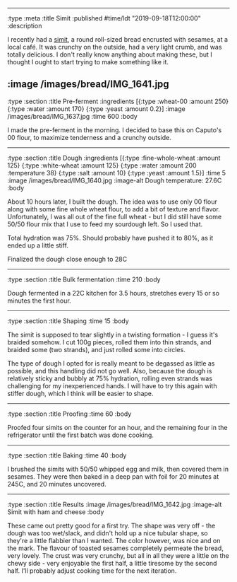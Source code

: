 --------------------------------------------------------------------------------
:type :meta
:title Simit
:published #time/ldt "2019-09-18T12:00:00"
:description

I recently had a [simit](https://en.wikipedia.org/wiki/Simit), a round
roll-sized bread encrusted with sesames, at a local café. It was crunchy on the
outside, had a very light crumb, and was totally delicious. I don't really know
anything about making these, but I thought I ought to start trying to make
something like it.

:image /images/bread/IMG_1641.jpg
--------------------------------------------------------------------------------
:type :section
:title Pre-ferment
:ingredients
[{:type :wheat-00 :amount 250}
 {:type :water :amount 170}
 {:type :yeast :amount 0.2}]
:image /images/bread/IMG_1637.jpg
:time 600
:body

I made the pre-ferment in the morning. I decided to base this on Caputo's 00
flour, to maximize tenderness and a crunchy outside.

--------------------------------------------------------------------------------
:type :section
:title Dough
:ingredients
[{:type :fine-whole-wheat :amount 125}
 {:type :white-wheat :amount 125}
 {:type :water :amount 200 :temperature 38}
 {:type :salt :amount 10}
 {:type :yeast :amount 1.5}]
:time 5
:image /images/bread/IMG_1640.jpg
:image-alt Dough temperature: 27.6C
:body

About 10 hours later, I built the dough. The idea was to use only 00 flour along
with some fine whole wheat flour, to add a bit of texture and flavor.
Unfortunately, I was all out of the fine full wheat - but I did still have some
50/50 flour mix that I use to feed my sourdough left. So I used that.

Total hydration was 75%. Should probably have pushed it to 80%, as it ended up a
little stiff.

Finalized the dough close enough to 28C

--------------------------------------------------------------------------------
:type :section
:title Bulk fermentation
:time 210
:body

Dough fermented in a 22C kitchen for 3.5 hours, stretches every 15 or so
minutes the first hour.

--------------------------------------------------------------------------------
:type :section
:title Shaping
:time 15
:body

The simit is supposed to tear slightly in a twisting formation - I guess it's
braided somehow. I cut 100g pieces, rolled them into thin strands, and braided
some (two strands), and just rolled some into circles.

The type of dough I opted for is really meant to be degassed as little as
possible, and this handling did not go well. Also, because the dough is
relatively sticky and bubbly at 75% hydration, rolling even strands was
challenging for my inexperienced hands. I will have to try this again with
stiffer dough, which I think will be easier to shape.

--------------------------------------------------------------------------------
:type :section
:title Proofing
:time 60
:body

Proofed four simits on the counter for an hour, and the remaining four in the
refrigerator until the first batch was done cooking.

--------------------------------------------------------------------------------
:type :section
:title Baking
:time 40
:body

I brushed the simits with 50/50 whipped egg and milk, then covered them in
sesames. They were then baked in a deep pan with foil for 20 minutes at 245C,
and 20 minutes uncovered.

--------------------------------------------------------------------------------
:type :section
:title Results
:image /images/bread/IMG_1642.jpg
:image-alt Simit with ham and cheese
:body

These came out pretty good for a first try. The shape was very off - the dough
was too wet/slack, and didn't hold up a nice tubular shape, so they're a little
flabbier than I wanted. The color however, was nice and on the mark. The flavour
of toasted sesames completely permeate the bread, very lovely. The crust was
very crunchy, but all in all they were a little on the chewy side - very
enjoyable the first half, a little tiresome by the second half. I'll probably
adjust cooking time for the next iteration.
